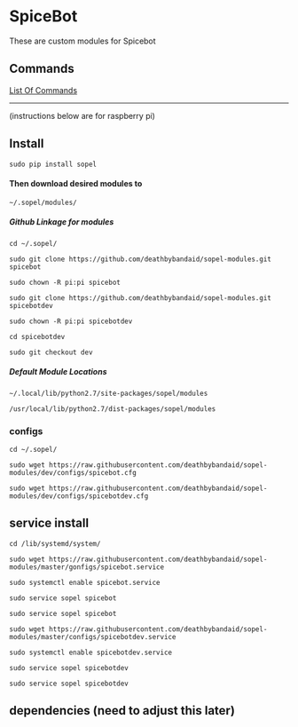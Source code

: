 # SpiceBot

These are custom modules for Spicebot

## Commands

[List Of Commands](https://github.com/deathbybandaid/sopel-modules/blob/master/otherfiles/commands.MD)
______________________________________


(instructions below are for raspberry pi)

## Install
`sudo pip install sopel`

#### Then download desired modules to
`~/.sopel/modules/`

##### Github Linkage for modules

`cd ~/.sopel/`

`sudo git clone https://github.com/deathbybandaid/sopel-modules.git spicebot`

`sudo chown -R pi:pi spicebot`

`sudo git clone https://github.com/deathbybandaid/sopel-modules.git spicebotdev`

`sudo chown -R pi:pi spicebotdev`

`cd spicebotdev`

`sudo git checkout dev`

##### Default Module Locations
`~/.local/lib/python2.7/site-packages/sopel/modules`

`/usr/local/lib/python2.7/dist-packages/sopel/modules`

### configs

`cd ~/.sopel/`

`sudo wget https://raw.githubusercontent.com/deathbybandaid/sopel-modules/dev/configs/spicebot.cfg`

`sudo wget https://raw.githubusercontent.com/deathbybandaid/sopel-modules/dev/configs/spicebotdev.cfg`

## service install
`cd /lib/systemd/system/`

`sudo wget https://raw.githubusercontent.com/deathbybandaid/sopel-modules/master/gonfigs/spicebot.service`

`sudo systemctl enable spicebot.service`

`sudo service sopel spicebot`

`sudo service sopel spicebot`

`sudo wget https://raw.githubusercontent.com/deathbybandaid/sopel-modules/master/configs/spicebotdev.service`

`sudo systemctl enable spicebotdev.service`

`sudo service sopel spicebotdev`

`sudo service sopel spicebotdev`

## dependencies (need to adjust this later)
